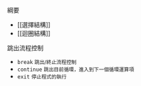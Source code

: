 綱要
- [[選擇結構]]
- [[迴圈結構]]

跳出流程控制
- `break` <small>跳出/終止流程控制</small>
- `continue` <small>跳出目前循環，進入到下一個循環運算項</small>
- `exit` <small>停止程式的執行</small>